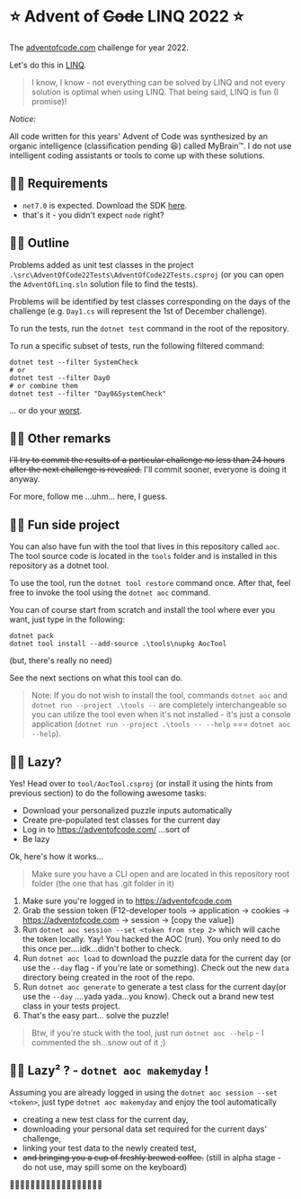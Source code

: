 # ⭐️ Advent of ~~Code~~ LINQ 2022 ⭐️

The [adventofcode.com](https://adventofcode.com/) challenge for year 2022.

Let's do this in [LINQ](https://learn.microsoft.com/en-us/dotnet/csharp/programming-guide/concepts/linq/).

> I know, I know - not everything can be solved by LINQ and not every solution is optimal when using LINQ. That being said, LINQ is fun (I promise)!

**Notice*:*

All code written for this years' Advent of Code was synthesized by an organic intelligence (classification pending 😆) called MyBrain™. I do not use intelligent coding assistants or tools to come up with these solutions.

## 🎄🎄 Requirements

* `net7.0` is expected. Download the SDK [here](https://dotnet.microsoft.com/en-us/download/dotnet/7.0).
* that's it - you didn't expect `node` right?

## 🎄🎄 Outline

Problems added as unit test classes in the project `.\src\AdventOfCode22Tests\AdventOfCode22Tests.csproj` (or you can open the `AdventOfLinq.sln` solution file to find the tests).

Problems will be identified by test classes corresponding on the days of the challenge (e.g. `Day1.cs` will represent the 1st of December challenge).

To run the tests, run the `dotnet test` command in the root of the repository.

To run a specific subset of tests, run the following filtered command:

```pwsh
dotnet test --filter SystemCheck
# or
dotnet test --filter Day0
# or combine them
dotnet test --filter "Day0&SystemCheck"
```

... or do your [worst](https://github.com/Microsoft/vstest-docs/blob/main/docs/filter.md).

## 🎄🎄 Other remarks

~~I'll try to commit the results of a particular challenge no less than 24 hours after the next challenge is revealed.~~
I'll commit sooner, everyone is doing it anyway.

For more, follow me ...uhm... here, I guess.

## 🎄🎄 Fun side project

You can also have fun with the tool that lives in this repository called `aoc`. The tool source code is located in the `tools` folder and is installed in this repository as a dotnet tool.

To use the tool, run the `dotnet tool restore` command once. After that, feel free to invoke the tool using the `dotnet aoc` command.

You can of course start from scratch and install the tool where ever you want, just type in the following:

```pwsh
dotnet pack
dotnet tool install --add-source .\tools\nupkg AocTool
```

(but, there's really no need)

See the next sections on what this tool can do.

> Note: If you do not wish to install the tool, commands `dotnet aoc` and `dotnet run --project .\tools --` are completely interchangeable so you can utilize the tool even when it's not installed - it's just a console application (`dotnet run --project .\tools -- --help` === `dotnet aoc --help`).

## 🎄🎄 Lazy?

Yes! Head over to `tool/AocTool.csproj` (or install it using the hints from previous section) to do the following awesome tasks:

* Download your personalized puzzle inputs automatically
* Create pre-populated test classes for the current day
* Log in to https://adventofcode.com/ ...sort of
* Be lazy

Ok, here's how it works...

> Make sure you have a CLI open and are located in this repository root folder (the one that has .git folder in it)

1. Make sure you're logged in to https://adventofcode.com
2. Grab the session token (F12-developer tools -> application -> cookies -> https://adventofcode.com -> session -> [copy the value])
3. Run `dotnet aoc session --set <token from step 2>` which will cache the token locally. Yay! You hacked the AOC (run). You only need to do this once per....idk...didn't bother to check.
4. Run `dotnet aoc load` to download the puzzle data for the current day (or use the `--day` flag - if you're late or something). Check out the new `data` directory being created in the root of the repo.
5. Run `dotnet aoc generate` to generate a test class for the current day(or use the `--day` ....yada yada...you know). Check out a brand new test class in your tests project.
6. That's the easy part... solve the puzzle!

> Btw, if you're stuck with the tool, just run `dotnet aoc --help` - I commented the sh...snow out of it ;)

## 🎄🎄 Lazy² ? - `dotnet aoc makemyday` !

Assuming you are already logged in using the `dotnet aoc session --set <token>`, just type `dotnet aoc makemyday` and enjoy the tool automatically 

* creating a new test class for the current day, 
* downloading your personal data set required for the current days' challenge,
* linking your test data to the newly created test,
* ~~and bringing you a cup of freshly brewed coffee.~~ (still in alpha stage - do not use, may spill some on the keyboard)

🎄🎄🎄🎄🎄🎄🎄🎄🎄🎄🎄🎄🎄🎄🎄🎄🎄🎄